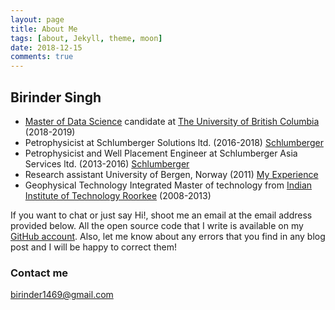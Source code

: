 ```yaml
---
layout: page
title: About Me
tags: [about, Jekyll, theme, moon]
date: 2018-12-15
comments: true
---
```


<center><a href="https://avatars1.githubusercontent.com/u/39837286?s=400&u=9bb9641553a70a2cf4afe634ecb1bed6a6a4a322&v=4"></a> </center>

<center><a href="https://birinder1469.github.io/BirinderSingh_Blog/"></a></center>

## Birinder Singh

* [Master of Data Science](https://masterdatascience.ubc.ca/) candidate at [The University of British Columbia](https://www.ubc.ca/) (2018-2019)
* Petrophysicist at Schlumberger Solutions ltd. (2016-2018) [Schlumberger](https://www.slb.com/)
* Petrophysicist and Well Placement Engineer at Schlumberger Asia Services ltd. (2013-2016) [Schlumberger](https://www.slb.com/)
* Research assistant University of Bergen, Norway (2011) [My Experience](https://www.uib.no/en/geobio/54047/discovering-new-world-beneath-one%E2%80%99s-feet)
* Geophysical Technology Integrated Master of technology from [Indian Institute of Technology Roorkee](https://www.iitr.ac.in/) (2008-2013)


 If you want to chat or just say Hi!, shoot me an email at the email address provided below. All the open source code that I write is available on my [GitHub account](https://github.com/Birinder1469). Also, let me know about any errors that you find in any blog post and I will be happy to correct them!

### Contact me

[birinder1469@gmail.com](mailto:birinder1469@gmail.com)
